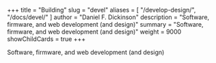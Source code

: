 +++
title = "Building"
slug = "devel"
aliases = [
	"/develop-design/",
	"/docs/devel/"
]
author = "Daniel F. Dickinson"
description = "Software, firmware, and web development (and design)"
summary = "Software, firmware, and web development (and design)"
weight = 9000
showChildCards = true
+++

Software, firmware, and web development (and design)
